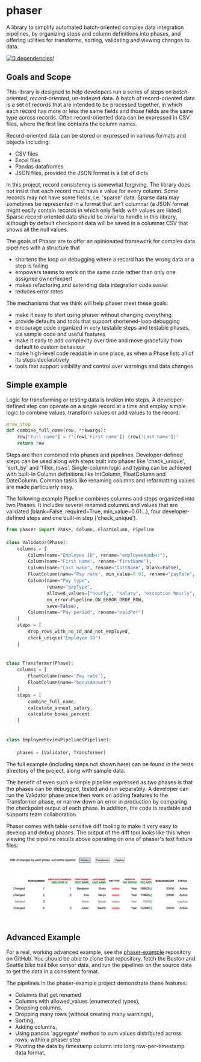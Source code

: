 # phaser

A library to simplify automated batch-oriented complex data integration pipelines, by 
organizing steps and column definitions into phases, and offering utilities for 
transforms, sorting, validating and viewing changes to data. 

[![0 dependencies!](https://0dependencies.dev/0dependencies.svg)](https://0dependencies.dev)

## Goals and Scope

This library is designed to help developers run a series of steps on _batch-oriented_,
_record-oriented_, un-indexed data.  A batch of record-oriented data is a set of records
that are intended to be processed together, in which each record has more or less the same
fields and those fields are the same type across records.  Often record-oriented data can
be expressed in CSV files, where the first line contains the column names.

Record-oriented data can be stored or expressed in various formats and objects including:

* CSV files
* Excel files
* Pandas dataframes
* JSON files, provided the JSON format is a list of dicts

In this project, record consistency is somewhat forgiving.  The library does not insist that
each record must have a value for every column.  Some records may not have some fields, i.e. 'sparse' data.
Sparse data may sometimes be represented in a format that isn't columnar
(a JSON format might easily contain records in which only fields with values are listed).  Sparse
record-oriented data should be trivial to handle in this library, although by default checkpoint
data will be saved in a columnar CSV that shows all the null values.

The goals of Phaser are to offer an opinionated framework for complex data pipelines with a structure that

* shortens the loop on debugging where a record has the wrong data or a step is failing
* empowers teams to work on the same code rather than only one assigned owner/expert
* makes refactoring and extending data integration code easier
* reduces error rates

The mechanisms that we think will help phaser meet these goals:

* make it easy to start using phaser without changing everything
* provide defaults and tools that support shortened-loop debugging
* encourage code organized in very testable steps and testable phases, via sample code and useful features
* make it easy to add complexity over time and move gracefully from default to custom behaviour
* make high-level code readable in one place, as when a Phase lists all of its steps declaratively
* tools that support visibility and control over warnings and data changes

## Simple example

Logic for transforming or testing data is broken into steps. A developer-defined step can operate on a 
single record at a time and employ simple logic to combine values, transform values or add values to the record:

```python
@row_step
def combine_full_name(row, **kwargs):
    row["Full name"] = f"{row['First name']} {row['Last name']}"
    return row

```

Steps are then combined into phases and pipelines.  Developer-defined steps can be used along with
steps built into phaser like 'check_unique', 'sort_by' and 'filter_rows'.  Single-column logic and typing can be 
achieved with built-in Column definitions like IntColumn, FloatColumn and DateColumn.  Common tasks like 
renaming columns and reformatting values are made particularly easy.

The following example Pipeline combines columns and steps organized into two Phases. It includes
several renamed columns and values that are validated (blank=False, required=True, min_value=0.01...), four
developer-defined steps and one built-in step ('check_unique').

```python
from phaser import Phase, Column, FloatColumn, Pipeline

class Validator(Phase):
    columns = [
        Column(name="Employee ID", rename="employeeNumber"),
        Column(name="First name", rename="firstName"),
        Column(name="Last name", rename="lastName", blank=False),
        FloatColumn(name="Pay rate", min_value=0.01, rename="payRate", required=True),
        Column(name="Pay type",
               rename="payType",
               allowed_values=["hourly", "salary", "exception hourly", "monthly", "weekly", "daily"],
               on_error=Pipeline.ON_ERROR_DROP_ROW,
               save=False),
        Column(name="Pay period", rename="paidPer")
    ]
    steps = [
        drop_rows_with_no_id_and_not_employed,
        check_unique("Employee ID")
    ]


class Transformer(Phase):
    columns = [
        FloatColumn(name='Pay rate'),
        FloatColumn(name="bonusAmount")
    ]
    steps = [
        combine_full_name,
        calculate_annual_salary,
        calculate_bonus_percent
    ]


class EmployeeReviewPipeline(Pipeline):

    phases = [Validator, Transformer]

```

The full example (including steps not shown here) can be found in the tests directory of the project, 
along with sample data.

The benefit of even such a simple pipeline expressed as two phases is that the phases can be debugged, tested and
run separately. A developer can run the Validator phase once then work on adding features to the Transformer phase,
or narrow down an error in production by comparing the checkpoint output of each phase.  In addition, the code
is readable and supports team collaboration.

Phaser comes with table-sensitive diff tooling to make it very easy to develop and debug phases.  The output
of the diff tool looks like this
when viewing the pipeline results above operating on one of phaser's text fixture files:

![Diff in table format with colored highlighting](https://github.com/lisad/phaser/blob/main/docs/diff-example.png?raw=true)

## Advanced Example

For a real, working advanced example, see the [phaser-example](https://github.com/lisad/phaser-example) repository on GitHub.
You should be able to clone that repository, fetch the Boston and Seattle bike trail bike sensor data,
and run the pipelines on the source data to get the data in a consistent format.

The pipelines in the phaser-example project demonstrate these features:

* Columns that get renamed
* Columns with allowed_values (enumerated types),
* Dropping columns,
* Dropping many rows (without creating many warnings),
* Sorting,
* Adding columns,
* Using pandas 'aggregate' method to sum values distributed across rows, within a phaser step
* Pivoting the data by timestamp column into long row-per-timestamp data format,
